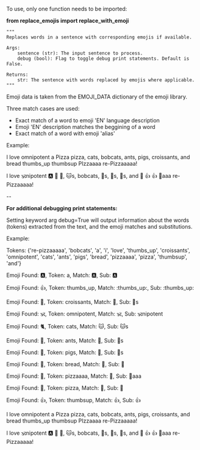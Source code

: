 To use, only one function needs to be imported:

**from replace_emojis import replace_with_emoji**

    """
    Replaces words in a sentence with corresponding emojis if available.

    Args:
        sentence (str): The input sentence to process.
        debug (bool): Flag to toggle debug print statements. Default is False.

    Returns:
        str: The sentence with words replaced by emojis where applicable.
    """

Emoji data is taken from the EMOJI_DATA dictionary of the emoji library.

Three match cases are used:
- Exact match of a word to emoji 'EN' language description
- Emoji 'EN' description matches the beggining of a word
- Exact match of a word with emoji 'alias'

Example:

I love omnipotent a Pizza pizza, cats, bobcats, ants, pigs, croissants, and bread thumbs_up thumbsup PIzzaaaa re-Pizzaaaaa!

I love 🕉️nipotent 🅰️ 🍕 🍕, 🐱s, bobcats, 🐜s, 🐷s, 🥐s, and 🍞 👍 👍 🍕aaa re-Pizzaaaaa!


--

**For additional debugging print statements:**

Setting keyword arg debug=True will output information about the words (tokens) extracted from the text, and the emoji matches and substitutions.

Example:

Tokens: {'re-pizzaaaaa', 'bobcats', 'a', 'i', 'love', 'thumbs_up', 'croissants', 'omnipotent', 'cats', 'ants', 'pigs', 'bread', 'pizzaaaa', 'pizza', 'thumbsup', 'and'}

Emoji Found: 🅰️, Token: a, Match: :a:, Sub: :a:

Emoji Found: 👍, Token: thumbs_up, Match: :thumbs_up:, Sub: :thumbs_up:

Emoji Found: 🥐, Token: croissants, Match: :croissant:, Sub: :croissant:s

Emoji Found: 🕉️, Token: omnipotent, Match: :om:, Sub: :om:nipotent

Emoji Found: 🐈, Token: cats, Match: :cat:, Sub: :cat:s

Emoji Found: 🐜, Token: ants, Match: :ant:, Sub: :ant:s

Emoji Found: 🐖, Token: pigs, Match: :pig:, Sub: :pig:s

Emoji Found: 🍞, Token: bread, Match: :bread:, Sub: :bread:

Emoji Found: 🍕, Token: pizzaaaa, Match: :pizza:, Sub: :pizza:aaa

Emoji Found: 🍕, Token: pizza, Match: :pizza:, Sub: :pizza:

Emoji Found: 👍, Token: thumbsup, Match: :thumbsup:, Sub: :thumbsup:

I love omnipotent a Pizza pizza, cats, bobcats, ants, pigs, croissants, and bread thumbs_up thumbsup PIzzaaaa re-Pizzaaaaa!

I love 🕉️nipotent 🅰️ 🍕 🍕, 🐱s, bobcats, 🐜s, 🐷s, 🥐s, and 🍞 👍 👍 🍕aaa re-Pizzaaaaa!
